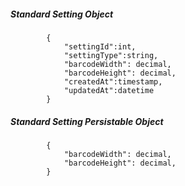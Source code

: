##### Standard Setting Object
			{
				"settingId":int,
				"settingType":string,
				"barcodeWidth": decimal,
                "barcodeHeight": decimal,
				"createdAt":timestamp,
				"updatedAt":datetime
			}
##### Standard Setting Persistable Object
			{
                "barcodeWidth": decimal,
                "barcodeHeight": decimal,
            }

